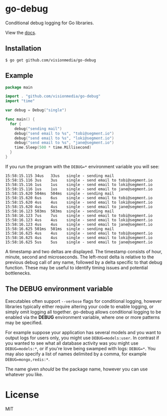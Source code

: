 
# go-debug

 Conditional debug logging for Go libraries.

 View the [docs](http://godoc.org/github.com/visionmedia/go-debug).

## Installation

```
$ go get github.com/visionmedia/go-debug
```

## Example

```go
package main

import . "github.com/visionmedia/go-debug"
import "time"

var debug = Debug("single")

func main() {
  for {
    debug("sending mail")
    debug("send email to %s", "tobi@segment.io")
    debug("send email to %s", "loki@segment.io")
    debug("send email to %s", "jane@segment.io")
    time.Sleep(500 * time.Millisecond)
  }
}
```

If you run the program with the `DEBUG=*` environment variable you will see:

```
15:58:15.115 34us   33us   single - sending mail
15:58:15.116 3us    3us    single - send email to tobi@segment.io
15:58:15.116 1us    1us    single - send email to loki@segment.io
15:58:15.116 1us    1us    single - send email to jane@segment.io
15:58:15.620 504ms  504ms  single - sending mail
15:58:15.620 6us    6us    single - send email to tobi@segment.io
15:58:15.620 4us    4us    single - send email to loki@segment.io
15:58:15.620 4us    4us    single - send email to jane@segment.io
15:58:16.123 503ms  503ms  single - sending mail
15:58:16.123 7us    7us    single - send email to tobi@segment.io
15:58:16.123 4us    4us    single - send email to loki@segment.io
15:58:16.123 4us    4us    single - send email to jane@segment.io
15:58:16.625 501ms  501ms  single - sending mail
15:58:16.625 4us    4us    single - send email to tobi@segment.io
15:58:16.625 4us    4us    single - send email to loki@segment.io
15:58:16.625 5us    5us    single - send email to jane@segment.io
```

A timestamp and two deltas are displayed. The timestamp consists of hour, minute, second and microseconds. The left-most delta is relative to the previous debug call of any name, followed by a delta specific to that debug function. These may be useful to identify timing issues and potential bottlenecks.

## The DEBUG environment variable

 Executables often support `--verbose` flags for conditional logging, however
 libraries typically either require altering your code to enable logging,
 or simply omit logging all together. go-debug allows conditional logging
 to be enabled via the __DEBUG__ environment variable, where one or more
 patterns may be specified.

 For example suppose your application has several models and you want
 to output logs for users only, you might use `DEBUG=models:user`. In contrast
 if you wanted to see what all database activity was you might use `DEBUG=models:*`,
 or if you're love being swamped with logs: `DEBUG=*`. You may also specify a list of names delimited by a comma, for example `DEBUG=mongo,redis:*`.

 The name given _should_ be the package name, however you can use whatever you like.

# License

MIT
